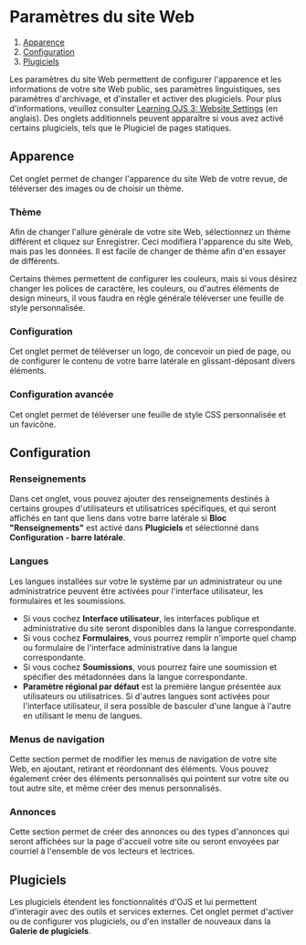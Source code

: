 # Paramètres du site Web

1. [Apparence](website-settings#appearance)
1. [Configuration](website-settings#setup)
1. [Plugiciels](website-settings#plugins)

Les paramètres du site Web permettent de configurer l'apparence et les informations de votre site Web public, ses paramètres linguistiques, ses paramètres d'archivage, et d'installer et activer des plugiciels. Pour plus d'informations, veuillez consulter [Learning OJS 3: Website Settings](https://docs.pkp.sfu.ca/learning-ojs/en/settings-website) (en anglais). Des onglets additionnels peuvent apparaître si vous avez activé certains plugiciels, tels que le Plugiciel de pages statiques.

## <a name="appearance"></a>Apparence
Cet onglet permet de changer l'apparence du site Web de votre revue, de téléverser des images ou de choisir un thème.

### Thème
Afin de changer l'allure générale de votre site Web, sélectionnez un thème différent et cliquez sur Enregistrer. Ceci modifiera l'apparence du site Web, mais pas les données. Il est facile de changer de thème afin d'en essayer de différents.

Certains thèmes permettent de configurer les couleurs, mais si vous désirez changer les polices de caractère, les couleurs, ou d'autres éléments de design mineurs, il vous faudra en règle générale téléverser une feuille de style personnalisée.

### Configuration
Cet onglet permet de téléverser un logo, de concevoir un pied de page, ou de configurer le contenu de votre barre latérale en glissant-déposant divers éléments.

### Configuration avancée
Cet onglet permet de téléverser une feuille de style CSS personnalisée et un favicône.

## <a name="setup"></a>Configuration

### Renseignements
Dans cet onglet, vous pouvez ajouter des renseignements destinés à certains groupes d'utilisateurs et utilisatrices spécifiques, et qui seront affichés en tant que liens dans votre barre latérale si **Bloc "Renseignements"** est activé dans **Plugiciels** et sélectionné dans **Configuration - barre latérale**.

### Langues
Les langues installées sur votre le système par un administrateur ou une administratrice peuvent être activées pour l'interface utilisateur, les formulaires et les soumissions.

* Si vous cochez **Interface utilisateur**, les interfaces publique et administrative du site seront disponibles dans la langue correspondante.
* Si vous cochez **Formulaires**, vous pourrez remplir n'importe quel champ ou formulaire de l'interface administrative dans la langue correspondante.
* Si vous cochez **Soumissions**, vous pourrez faire une soumission et spécifier des métadonnées dans la langue correspondante.
* **Paramètre régional par défaut** est la première langue présentée aux utilisateurs ou utilisatrices. Si d'autres langues sont activées pour l'interface utilisateur, il sera possible de basculer d'une langue à l'autre en utilisant le menu de langues.

### Menus de navigation
Cette section permet de modifier les menus de navigation de votre site Web, en ajoutant, retirant et réordonnant des éléments. Vous pouvez également créer des éléments personnalisés qui pointent sur votre site ou tout autre site, et même créer des menus personnalisés.

### Annonces
Cette section permet de créer des annonces ou des types d'annonces qui seront affichées sur la page d'accueil votre site ou seront envoyées par courriel à l'ensemble de vos lecteurs et lectrices.

## <a name="plugins"></a>Plugiciels
Les plugiciels étendent les fonctionnalités d'OJS et lui permettent d'interagir avec des outils et services externes. Cet onglet permet d'activer ou de configurer vos plugiciels, ou d'en installer de nouveaux dans la **Galerie de plugiciels**.

